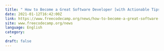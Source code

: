 ```yaml
---
title: " How to Become a Great Software Developer [with Actionable Tips] "
date: 2021-01-12T16:42:00Z
link: https://www.freecodecamp.org/news/how-to-become-a-great-software-developer/?utm_medium=RSS&utm_source=news.12bit.vn
site: www.freecodecamp.org/news
language: English
category:
  -   
draft: false
---
```

